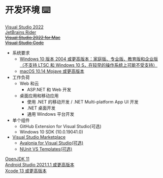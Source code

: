 # 开发环境 ⌨️

[Visual Studio 2022](https://visualstudio.microsoft.com/zh-hans/vs/)  
[JetBrains Rider](https://www.jetbrains.com/rider/)  
~~[Visual Studio 2022 for Mac](https://visualstudio.microsoft.com/zh-hans/vs/mac/)~~  
~~[Visual Studio Code](https://code.visualstudio.com/)~~

- 系统要求
  - [Windows 10 版本 2004 或更高版本：家庭版、专业版、教育版和企业版（不支持 LTSC 和 Windows 10 S，在较早的操作系统上可能不受支持）](https://docs.microsoft.com/zh-cn/visualstudio/releases/2019/system-requirements)
  - [macOS 10.14 Mojave 或更高版本](https://docs.microsoft.com/zh-cn/visualstudio/productinfo/vs2019-system-requirements-mac)
- 工作负荷
  - Web 和云
    - ASP.NET 和 Web 开发
  - 桌面应用和移动应用
    - 使用 .NET 的移动开发 / .NET Multi-platform App UI 开发
    - .NET 桌面开发
    - 通用 Windows 平台开发
- 单个组件
  - GitHub Extension for Visual Studio(可选)
  - Windows 10 SDK (10.0.19041.0)
- [Visual Studio Marketplace](https://marketplace.visualstudio.com/)
  - [Avalonia for Visual Studio(可选)](https://marketplace.visualstudio.com/items?itemName=AvaloniaTeam.AvaloniaforVisualStudio)
  - [NUnit VS Templates(可选)](https://marketplace.visualstudio.com/items?itemName=NUnitDevelopers.NUnitTemplatesforVisualStudio)

[OpenJDK 11](https://docs.microsoft.com/zh-cn/java/openjdk/download#openjdk-11)  
[Android Studio 2021.1.1 或更高版本](https://developer.android.google.cn/studio/)  
[Xcode 13 或更高版本](https://developer.apple.com/xcode/)
